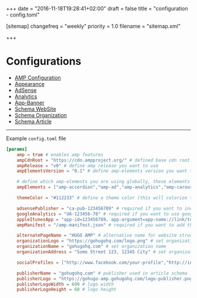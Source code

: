 +++
date = "2016-11-18T19:28:41+02:00"
draft = false
title = "configuration - config.toml"

[sitemap]
  changefreq = "weekly"
  priority = 1.0
  filename = "sitemap.xml"

+++

# Configurations

 - [AMP Configuration](/config/amp/)
 - [Appearance](/config/appearance/)
 - [AdSense](/config/adsense/)
 - [Analytics](/config/analytics/)
 - [App-Banner](/config/app-banner/)
 - [Schema WebSite](/config/schema-website/)
 - [Schema Organization](/config/schema-organization/)
 - [Schema Article](/config/schema-article/)

---

Example `config.toml` file

```toml
[params]
    amp = true # enables amp features
    ampCdnRoot = "https://cdn.ampproject.org/" # defined base cdn root of the amp projects files
    ampRelease = "v0" # define amp release you want to use
    ampElementsVersion = "0.1" # define amp-elements version you want to use

    # define which amp-elements you are using globally, these elements will be included in every page
    ampElements = ["amp-accordion","amp-ad","amp-analytics","amp-carousel","amp-iframe","amp-app-banner","amp-dynamic-css-classes","amp-form","amp-fx-flying-carpet","amp-image-lightbox","amp-lightbox","amp-sidebar","amp-social-share","amp-sticky-ad","amp-user-notification"]

    themeColor = "#112233" # define a theme color (this will colorize the android address-bar)

    adsensePublisher = "ca-pub-123456789" # required if you want to include google adsense
    googleAnalytics = "UA-123456-78" # required if you want to use google analytics
    appleItunesApp = "app-id=123456789, app-argument=app-name://link/to/app-content" # required if you want to add an app banner with iOS app
    ampManifest = "/amp-manifest.json" # required if you want to add the app-banner feature

    alternatePageName = "HUGO AMP" # alternative name for website structured data
    organizationLogo = "https://gohugohq.com/logo.png" # set organization logo for structured data
    organizationName = "gohugohq.com" # set organization name
    organizationAddress = "Some Street 123, 12345 City" # set organization address

    socialProfiles = ["http://www.facebook.com/your-profile","http://instagram.com/yourProfile","http://www.linkedin.com/in/yourprofile","http://plus.google.com/your_profile"]  # for sameAs in organization's structured data

    publisherName = "gohugohq.com" # publisher used in article schema
    publisherLogo = "https://gohugo-amp.gohugohq.com/logo-publisher.png" # https://developers.google.com/search/docs/data-types/articles#logo-guidelines
    publisherLogoWidth = 600 # logo width
    publisherLogoHeight = 60 # logo height
```